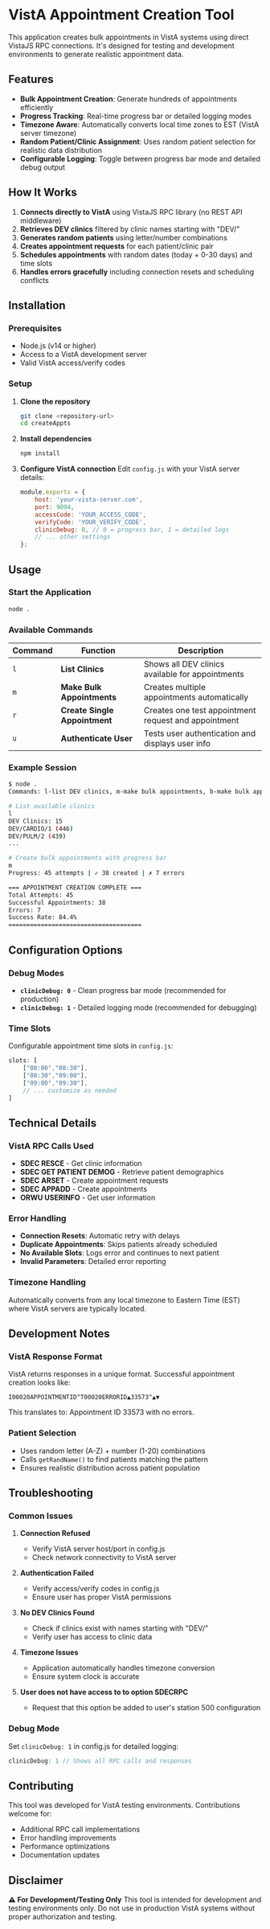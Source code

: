# VistA Appointment Creation Tool

This application creates bulk appointments in VistA  systems using direct VistaJS RPC connections. It's designed for testing and development environments to generate realistic appointment data.

## Features

- **Bulk Appointment Creation**: Generate hundreds of appointments efficiently
- **Progress Tracking**: Real-time progress bar or detailed logging modes
- **Timezone Aware**: Automatically converts local time zones to EST (VistA server timezone)
- **Random Patient/Clinic Assignment**: Uses random patient selection for realistic data distribution
- **Configurable Logging**: Toggle between progress bar mode and detailed debug output

## How It Works

1. **Connects directly to VistA** using VistaJS RPC library (no REST API middleware)
2. **Retrieves DEV clinics** filtered by clinic names starting with "DEV/"
3. **Generates random patients** using letter/number combinations
4. **Creates appointment requests** for each patient/clinic pair
5. **Schedules appointments** with random dates (today + 0-30 days) and time slots
6. **Handles errors gracefully** including connection resets and scheduling conflicts

## Installation

### Prerequisites
- Node.js (v14 or higher)
- Access to a VistA development server
- Valid VistA access/verify codes

### Setup
1. **Clone the repository**
   ```bash
   git clone <repository-url>
   cd createAppts
   ```

2. **Install dependencies**
   ```bash
   npm install
   ```

3. **Configure VistA connection**
   Edit `config.js` with your VistA server details:
   ```javascript
   module.exports = {
       host: 'your-vista-server.com',
       port: 9094,
       accessCode: 'YOUR_ACCESS_CODE',
       verifyCode: 'YOUR_VERIFY_CODE',
       clinicDebug: 0, // 0 = progress bar, 1 = detailed logs
       // ... other settings
   };
   ```

## Usage

### Start the Application
```bash
node .
```

### Available Commands

| Command | Function | Description |
|---------|----------|-------------|
| `l` | **List Clinics** | Shows all DEV clinics available for appointments |
| `m` | **Make Bulk Appointments** | Creates multiple appointments automatically |
| `r` | **Create Single Appointment** | Creates one test appointment request and appointment |
| `u` | **Authenticate User** | Tests user authentication and displays user info |

### Example Session
```bash
$ node .
Commands: l-list DEV clinics, m-make bulk appointments, b-make bulk appointments on specific day, a-make appointments for valid test users in specific clinic over multiple days

# List available clinics
l
DEV Clinics: 15
DEV/CARDIO/1 (446)
DEV/PULM/2 (439)
...

# Create bulk appointments with progress bar
m
Progress: 45 attempts | ✓ 38 created | ✗ 7 errors

=== APPOINTMENT CREATION COMPLETE ===
Total Attempts: 45
Successful Appointments: 38
Errors: 7
Success Rate: 84.4%
=====================================
```

## Configuration Options

### Debug Modes
- **`clinicDebug: 0`** - Clean progress bar mode (recommended for production)
- **`clinicDebug: 1`** - Detailed logging mode (recommended for debugging)

### Time Slots
Configurable appointment time slots in `config.js`:
```javascript
slots: [
    ["08:00","08:30"],
    ["08:30","09:00"],
    ["09:00","09:30"],
    // ... customize as needed
]
```

## Technical Details

### VistA RPC Calls Used
- **SDEC RESCE** - Get clinic information
- **SDEC GET PATIENT DEMOG** - Retrieve patient demographics
- **SDEC ARSET** - Create appointment requests
- **SDEC APPADD** - Create appointments
- **ORWU USERINFO** - Get user information

### Error Handling
- **Connection Resets**: Automatic retry with delays
- **Duplicate Appointments**: Skips patients already scheduled
- **No Available Slots**: Logs error and continues to next patient
- **Invalid Parameters**: Detailed error reporting

### Timezone Handling
Automatically converts from any local timezone to Eastern Time (EST) where VistA servers are typically located.

## Development Notes

### VistA Response Format
VistA returns responses in a unique format. Successful appointment creation looks like:
```
I00020APPOINTMENTID^T00020ERRORID▲33573^▲▼
```
This translates to: Appointment ID 33573 with no errors.

### Patient Selection
- Uses random letter (A-Z) + number (1-20) combinations
- Calls `getRandName()` to find patients matching the pattern
- Ensures realistic distribution across patient population

## Troubleshooting

### Common Issues

1. **Connection Refused**
   - Verify VistA server host/port in config.js
   - Check network connectivity to VistA server

2. **Authentication Failed**
   - Verify access/verify codes in config.js
   - Ensure user has proper VistA permissions

3. **No DEV Clinics Found**
   - Check if clinics exist with names starting with "DEV/"
   - Verify user has access to clinic data

4. **Timezone Issues**
   - Application automatically handles timezone conversion
   - Ensure system clock is accurate

5. **User does not have access to to option SDECRPC**
   - Request that this option be added to user's station 500 configuration

### Debug Mode
Set `clinicDebug: 1` in config.js for detailed logging:
```javascript
clinicDebug: 1 // Shows all RPC calls and responses
```

## Contributing

This tool was developed for VistA testing environments. Contributions welcome for:
- Additional RPC call implementations
- Error handling improvements
- Performance optimizations
- Documentation updates

## Disclaimer

**⚠️ For Development/Testing Only**
This tool is intended for development and testing environments only. Do not use in production VistA systems without proper authorization and testing.

